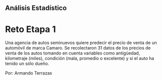 ## Análisis Estadístico

# Reto Etapa 1

Una agencia de autos seminuevos quiere predecir el precio de venta de un automóvil de marca Camaro. 
Se recolectaron 31 datos de los precios de venta de los autos tomando en cuenta variables como antigüedad, kilometraje (miles), 
condición (mala, promedio o excelente) y si el auto ha tenido un sólo dueño.

Por: Armando Terrazas
